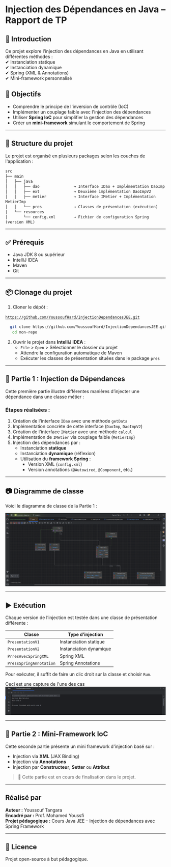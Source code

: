 # Injection des Dépendances en Java – Rapport de TP

## 📌 Introduction
Ce projet explore l'injection des dépendances en Java en utilisant différentes méthodes :  
✔ Instanciation statique  
✔ Instanciation dynamique  
✔ Spring (XML & Annotations)  
✔ Mini-framework personnalisé

## 🎯 Objectifs
- Comprendre le principe de l'inversion de contrôle (IoC)
- Implémenter un couplage faible avec l'injection des dépendances
- Utiliser **Spring IoC** pour simplifier la gestion des dépendances
- Créer un **mini-framework** simulant le comportement de Spring

---

## 📁 Structure du projet

Le projet est organisé en plusieurs packages selon les couches de l'application :

```
src
├── main
│   ├── java
│   │   ├── dao               → Interface IDao + Implémentation DaoImp
│   │   ├── ext               → Deuxième implémentation DaoImpV2
│   │   ├── metier            → Interface IMetier + Implémentation MetierImp
│   │   └── pres              → Classes de présentation (exécution)
│   └── resources
│       └── config.xml        → Fichier de configuration Spring (version XML)
```

---

## ✅ Prérequis

- Java JDK 8 ou supérieur
- IntelliJ IDEA
- Maven
- Git

---

## 📦 Clonage du projet

1. Cloner le dépôt :

[`https://github.com/YoussoufHard/InjectionDependancesJEE.git`](https://github.com/YoussoufHard/InjectionDependancesJEE.git)

 ```sh
   git clone https://github.com/YoussoufHard/InjectionDependancesJEE.git
    cd mon-repo
   ``` 
2. Ouvrir le projet dans **IntelliJ IDEA** :
   - `File` > `Open` > Sélectionner le dossier du projet
   - Attendre la configuration automatique de Maven
   - Exécuter les classes de présentation situées dans le package `pres`

---

## 📌 Partie 1 : Injection de Dépendances

Cette première partie illustre différentes manières d’injecter une dépendance dans une classe métier :

### Étapes réalisées :

1. Création de l'interface `IDao` avec une méthode `getData`
2. Implémentation concrète de cette interface (`DaoImp`, `DaoImpV2`)
3. Création de l'interface `IMetier` avec une méthode `calcul`
4. Implémentation de `IMetier` via couplage faible (`MetierImp`)
5. Injection des dépendances par :
   - Instanciation **statique**
   - Instanciation **dynamique** (réflexion)
   - Utilisation du **framework Spring** :
     - Version XML (`config.xml`)
     - Version annotations (`@Autowired`, `@Component`, etc.)

---

## 📷 Diagramme de classe

Voici le diagramme de classe de la Partie 1 :

![Diagramme de classe](/captures/img.png)

---

## ▶️ Exécution

Chaque version de l’injection est testée dans une classe de présentation différente :

| Classe                      | Type d'injection         |
|----------------------------|--------------------------|
| `PresentationV1`           | Instanciation statique   |
| `PresentationV2`           | Instanciation dynamique  |
| `PrresAvecSpringXML`       | Spring XML               |
| `PressSpringAnnotation`    | Spring Annotations       |

Pour exécuter, il suffit de faire un clic droit sur la classe et choisir `Run`.

Ceci est une capture de l'une des cas
![Diagramme de classe](/captures/img_1.png)

---

## 📂 Partie 2 : Mini-Framework IoC

Cette seconde partie présente un mini framework d'injection basé sur :

- Injection via **XML** (JAX Binding)
- Injection via **Annotations**
- Injection par **Constructeur**, **Setter** ou **Attribut**

> 📌 Cette partie est en cours de finalisation dans le projet.

---

## Réalisé par

**Auteur :** Youssouf  Tangara  
**Encadré par :** Prof. Mohamed Youssfi  
**Projet pédagogique :** Cours Java JEE – Injection de dépendances avec Spring Framework

---

## 📜 Licence

Projet open-source à but pédagogique.
